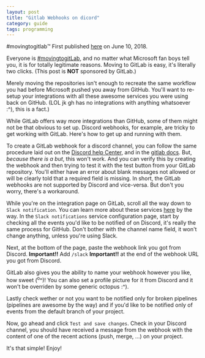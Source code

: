 ```yaml
---
layout: post
title: "Gitlab Webhooks on dicord"
category: guide
tags: programming
---
```


#movingtogitlab:tm:
First published [here](https://programming.im/guides/14) on June 10, 2018.
<!--more-->

Everyone is [#movingtogitLab](https://about.gitlab.com/2018/06/03/movingtogitlab/), and no matter what Microsoft fan boys tell you,
it is for totally legitimate reasons. Moving to GitLab is easy, it's literally
two clicks. (This post is **NOT** sponsored by GitLab.) 

Merely moving the repositories isn't enough to recreate the same workflow you
had before Microsoft pushed you away from GitHub. You'll want to re-setup your
integrations with all these awesome services you were using back on GitHub. (LOL
jk gh has no integrations with anything whatsoever :^), this is a fact.)

While GitLab offers way more integrations than GitHub, some of them might not be
that obvious to set up. Discord webhooks, for example, are tricky to get working
with GitLab. Here's how to get up and running with them.

To create a GitLab webhook for a discord channel, you can follow the same
procedure laid out on the [Discord help Center](https://support.discordapp.com/hc/en-us/articles/228383668-Intro-to-Webhooks), and in the [gitlab docs](https://docs.gitlab.com/ee/user/project/integrations/webhooks.html). But,
*because there is a but*, this won't work. And you can verify this by creating
the webhook and then trying to test it with the test button from your GitLab
repository. You'll either have an error about blank messages not allowed or
will be clearly told that a required field is missing. In short, the GitLab
webhooks are not supported by Discord and vice-versa. But don't you worry,
there's a workaround.

While you're on the integration page on GitLab, scroll all the way down to
`Slack notification`. You can learn more about these services [here](https://docs.gitlab.com/ee/user/project/integrations/project_services.html) by the way.
In the `Slack notifications` service configuration page, start by checking all
the events you'd like to be notified of on Discord, it's really the same process
for GitHub. Don't bother with the channel name field, it won't change anything,
unless you're using Slack. 

Next, at the bottom of the page, paste the webhook link you
got from Discord. **Important!!** Add `/slack` **Important!!** at the end of the
webhook URL you got from Discord. 

GitLab also gives you the ability to name your webhook however you like, how
sweet (<sup>o</sup>^)! You can also set a profile picture for it from Discord and it won't
be overriden by some generic octopus :^).

Lastly check wether or not you want to be notified only for broken pipelines 
(pipelines are awesome by the way) and if you'd like to be notified only of events
from the default branch of your project.

Now, go ahead and click `Test and save changes`. Check in your Discord channel,
you should have received a message from the webhook with the content
of one of the recent actions (push, merge, &#x2026;) on your project. 

It's that simple! Enjoy!

